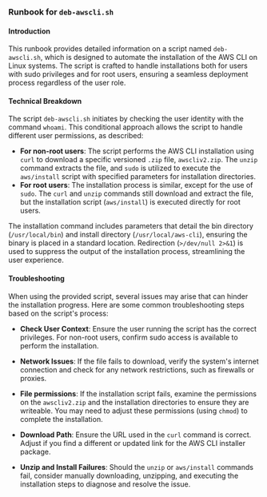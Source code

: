 ### Runbook for `deb-awscli.sh`

#### Introduction

This runbook provides detailed information on a script named `deb-awscli.sh`, which is designed to automate the installation of the AWS CLI on Linux systems. The script is crafted to handle installations both for users with sudo privileges and for root users, ensuring a seamless deployment process regardless of the user role.

#### Technical Breakdown

The script `deb-awscli.sh` initiates by checking the user identity with the command `whoami`. This conditional approach allows the script to handle different user permissions, as described:
- **For non-root users**: The script performs the AWS CLI installation using `curl` to download a specific versioned `.zip` file, `awscliv2.zip`. The `unzip` command extracts the file, and `sudo` is utilized to execute the `aws/install` script with specified parameters for installation directories.
- **For root users**: The installation process is similar, except for the use of `sudo`. The `curl` and `unzip` commands still download and extract the file, but the installation script (`aws/install`) is executed directly for root users.

The installation command includes parameters that detail the bin directory (`/usr/local/bin`) and install directory (`/usr/local/aws-cli`), ensuring the binary is placed in a standard location. Redirection (`>/dev/null 2>&1`) is used to suppress the output of the installation process, streamlining the user experience.

#### Troubleshooting

When using the provided script, several issues may arise that can hinder the installation progress. Here are some common troubleshooting steps based on the script's process:

- **Check User Context**: Ensure the user running the script has the correct privileges. For non-root users, confirm sudo access is available to perform the installation.

- **Network Issues**: If the file fails to download, verify the system's internet connection and check for any network restrictions, such as firewalls or proxies.

- **File permissions**: If the installation script fails, examine the permissions on the `awscliv2.zip` and the installation directories to ensure they are writeable. You may need to adjust these permissions (using `chmod`) to complete the installation.

- **Download Path**: Ensure the URL used in the `curl` command is correct. Adjust if you find a different or updated link for the AWS CLI installer package.

- **Unzip and Install Failures**: Should the `unzip` or `aws/install` commands fail, consider manually downloading, unzipping, and executing the installation steps to diagnose and resolve the issue.
